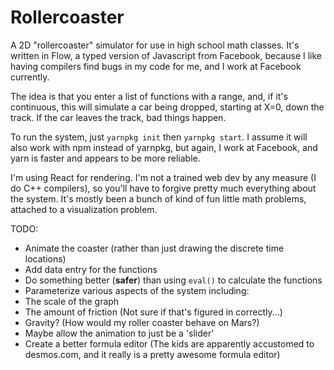 # Rollercoaster
A 2D "rollercoaster" simulator for use in high school math classes.
It's written in Flow, a typed version of Javascript from Facebook,
because I like having compilers find bugs in my code for me,
and I work at Facebook currently.

The idea is that you enter a list of functions with a range, and,
if it's continuous, this will simulate a car being dropped, starting
at X=0, down the track. If the car leaves the track, bad things
happen.

To run the system, just `yarnpkg init` then `yarnpkg start`. I
assume it will also work with npm instead of yarnpkg, but again,
I work at Facebook, and yarn is faster and appears to be more
reliable.

I'm using React for rendering. I'm not a trained web dev by any
measure (I do C++ compilers), so you'll have to forgive pretty much
everything about the system. It's mostly been a bunch of kind of fun
little math problems, attached to a visualization problem.

TODO:
* Animate the coaster (rather than just drawing the discrete time
locations)
* Add data entry for the functions
* Do something better (**safer**) than using `eval()` to calculate
the functions
* Parameterize various aspects of the system including:
 * The scale of the graph
 * The amount of friction (Not sure if that's figured in correctly...)
 * Gravity? (How would my roller coaster behave on Mars?)
* Maybe allow the animation to just be a 'slider'
* Create a better formula editor
  (The kids are apparently accustomed to desmos.com, and it really is a pretty
  awesome formula editor)
